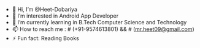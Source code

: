 - 👋 Hi, I’m @Heet-Dobariya
- 👀 I’m interested in Android App Developer
- 🌱 I’m currently learning in B.Tech Computer Science and Technology
- 📫 How to reach me :  # (+91-9574613801) && # (mr.heet09@gmail.com)
- ⚡ Fun fact: Reading Books

<!---
Heet-Dobariya/Heet-Dobariya is a ✨ special ✨ repository because its `README.md` (this file) appears on your GitHub profile.
You can click the Preview link to take a look at your changes.
--->
